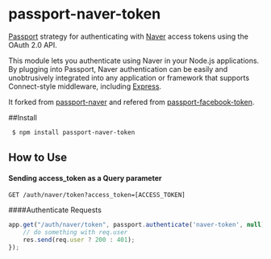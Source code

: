 # passport-naver-token
[Passport](http://passportjs.org/) strategy for authenticating with [Naver](http://www.naver.com/) access tokens using the OAuth 2.0 API.

This module lets you authenticate using Naver in your Node.js applications.
By plugging into Passport, Naver authentication can be easily and unobtrusively integrated into any application or framework that supports Connect-style middleware, including [Express](http://expressjs.com/).

It forked from [passport-naver](https://github.com/naver/passport-naver) and refered from [passport-facebook-token](https://github.com/drudge/passport-facebook-token).

##Install
```sh
 $ npm install passport-naver-token
```

## How to Use

#### Sending access_token as a Query parameter
```
GET /auth/naver/token?access_token=[ACCESS_TOKEN]
```

####Authenticate Requests
```js
app.get("/auth/naver/token", passport.authenticate('naver-token', null), function(req, res, next){
	// do something with req.user 
    res.send(req.user ? 200 : 401);
});
```
